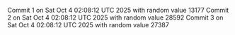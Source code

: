 Commit 1 on Sat Oct  4 02:08:12 UTC 2025 with random value 13177
Commit 2 on Sat Oct  4 02:08:12 UTC 2025 with random value 28592
Commit 3 on Sat Oct  4 02:08:12 UTC 2025 with random value 27387
